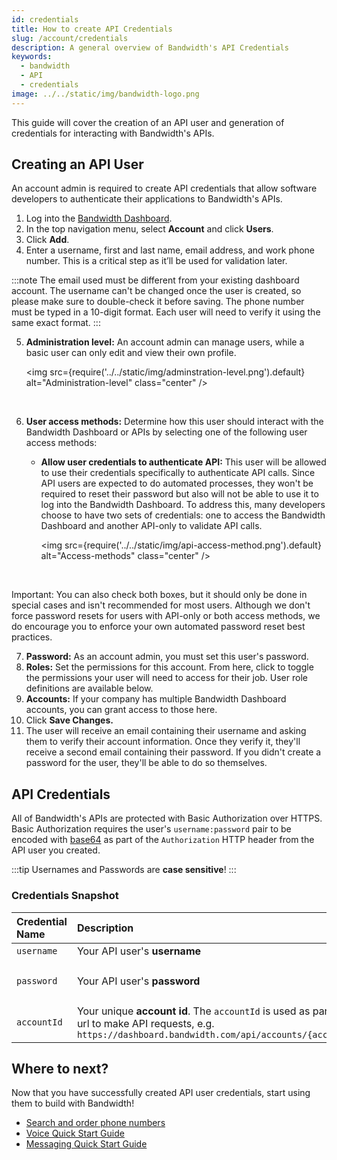 ```yaml
---
id: credentials
title: How to create API Credentials
slug: /account/credentials
description: A general overview of Bandwidth's API Credentials
keywords:
  - bandwidth
  - API
  - credentials
image: ../../static/img/bandwidth-logo.png
---
```


This guide will cover the creation of an API user and generation of credentials for interacting with Bandwidth's APIs.

## Creating an API User

An account admin is required to create API credentials that allow software developers to authenticate their applications to Bandwidth's APIs.

1. Log into the [Bandwidth Dashboard](https://dashboard.bandwidth.com/).
2. In the top navigation menu, select **Account** and click **Users**.
3. Click **Add**.
4. Enter a username, first and last name, email address, and work phone number. This is a critical step as it’ll be used for validation later.

:::note
The email used must be different from your existing dashboard account. The username can't be changed once the user is created, so please make sure to double-check it before saving. The phone number must be typed in a 10-digit format. Each user will need to verify it using the same exact format.
:::

5. **Administration level:** An account admin can manage users, while a basic user can only edit and view their own profile.

    <img
      src={require('../../static/img/adminstration-level.png').default}
      alt="Administration-level"
      class="center"
    />
<br/>

6. **User access methods:** Determine how this user should interact with the Bandwidth Dashboard or APIs by selecting one of the following user access methods:

    - **Allow user credentials to authenticate API:** This user will be allowed to use their credentials specifically to authenticate API calls. Since API users are expected to do automated processes, they won't be required to reset their password but also will not be able to use it to log into the Bandwidth Dashboard. To address this, many developers choose to have two sets of credentials: one to access the Bandwidth Dashboard and another API-only to validate API calls.

      <img
      src={require('../../static/img/api-access-method.png').default}
      alt="Access-methods"
      class="center"
      />
<br/>

Important: You can also check both boxes, but it should only be done in special cases and isn't recommended for most users. Although we don't force password resets for users with API-only or both access methods, we do encourage you to enforce your own automated password reset best practices.

7. **Password:** As an account admin, you must set this user's password.
8. **Roles:** Set the permissions for this account. From here, click to toggle the permissions your user will need to access for their job. User role definitions are available below.
9. **Accounts:** If your company has multiple Bandwidth Dashboard accounts, you can grant access to those here.
10. Click **Save Changes.**
11. The user will receive an email containing their username and asking them to verify their account information. Once they verify it, they'll receive a second email containing their password. If you didn't create a password for the user, they'll be able to do so themselves.

## API Credentials

All of Bandwidth's APIs are protected with Basic Authorization over HTTPS. Basic Authorization requires the user's `username:password` pair to be encoded with [base64](https://en.wikipedia.org/wiki/Base64) as part of the `Authorization` HTTP header from the API user you created.

:::tip
Usernames and Passwords are **case sensitive**!
:::

### Credentials Snapshot

| Credential Name | Description                                                                                                                                                   | Example                                            |
|:----------------|:--------------------------------------------------------------------------------------------------------------------------------------------------------------|:---------------------------------------------------|
| `username`      | Your API user's **username**                                                                                                                                  | `jdoe`                                             |
| `password`      | Your API user's **password**                                                                                                                                  | `correct-horse-battery-staple`                     |
| `accountId`     | Your unique **account id**. The `accountId` is used as part of the url to make API requests, e.g. `https://dashboard.bandwidth.com/api/accounts/{accountId}/` | `920012`                                           |

## Where to next?

Now that you have successfully created API user credentials, start using them to build with Bandwidth!
- [Search and order phone numbers](/docs/numbers/guides/searchingForNumbers/)
- [Voice Quick Start Guide](/docs/voice/quickStart/)
- [Messaging Quick Start Guide](/docs/messaging/quickStart/)